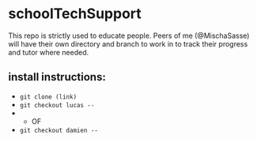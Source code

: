 # schoolTechSupport
This repo is strictly used to educate people. Peers of me (@MischaSasse) will have their own directory and branch to work in to track their progress and tutor where needed.

## install instructions:
- `git clone (link)`
- `git checkout lucas --`
- - OF
- `git checkout damien --`
